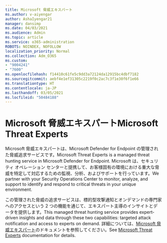 ```yaml
---
title: Microsoft 脅威エキスパート
ms.author: v-aiyengar
author: AshaIyengar21
manager: dansimp
ms.date: 04/03/2021
ms.audience: Admin
ms.topic: article
ms.service: o365-administration
ROBOTS: NOINDEX, NOFOLLOW
localization_priority: Normal
ms.collection: Adm_O365
ms.custom:
- "9004241"
- "7600"
ms.openlocfilehash: f14410c61fe5c9dd3a72124da12915bc4dbf7182
ms.sourcegitcommit: aebf4e1ef31305c2219f0c2ac7c3f1e30f6f1e66
ms.translationtype: HT
ms.contentlocale: ja-JP
ms.lasthandoff: 03/05/2021
ms.locfileid: "50484188"
---
```

# <a name="microsoft-threat-experts"></a><span data-ttu-id="3eed0-102">Microsoft 脅威エキスパート</span><span class="sxs-lookup"><span data-stu-id="3eed0-102">Microsoft Threat Experts</span></span>

<span data-ttu-id="3eed0-103">Microsoft 脅威エキスパートは、Microsoft Defender for Endpoint の管理された脅威追求サービスです。</span><span class="sxs-lookup"><span data-stu-id="3eed0-103">Microsoft Threat Experts is a managed threat hunting service in Microsoft Defender for Endpoint.</span></span>  <span data-ttu-id="3eed0-104">Microsoft は、セキュリティ オペレーション センターと提携して、お客様固有の環境における重大な脅威を特定して対応するための監視、分析、およびサポートを行っています。</span><span class="sxs-lookup"><span data-stu-id="3eed0-104">We partner with your Security Operations Center to monitor, analyze, and support to identify and respond to critical threats in your unique environment.</span></span>

<span data-ttu-id="3eed0-105">この管理された脅威の追求サービスは、標的型攻撃通知とオンデマンドの専門家へのアクセスという 2 つの機能を通じて、エキスパート主導のインサイトとデータを提供します。</span><span class="sxs-lookup"><span data-stu-id="3eed0-105">This managed threat hunting service provides expert-driven insights and data through these two capabilities: targeted attack notification and access to experts on demand.</span></span> <span data-ttu-id="3eed0-106">詳細については、[Microsoft 脅威エキスパート](https://docs.microsoft.com/windows/security/threat-protection/microsoft-defender-atp/microsoft-threat-experts)のドキュメントを参照してください。</span><span class="sxs-lookup"><span data-stu-id="3eed0-106">See [Microsoft Threat Experts](https://docs.microsoft.com/windows/security/threat-protection/microsoft-defender-atp/microsoft-threat-experts) documentation for details.</span></span>

